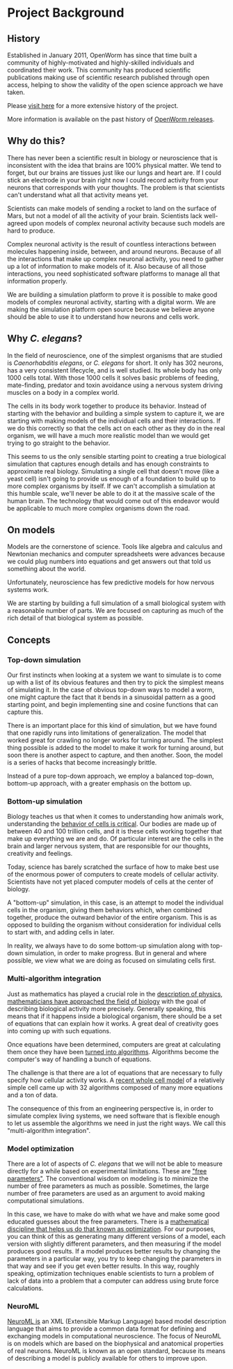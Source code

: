 Project Background
==================

History
-------

Established in January 2011, OpenWorm has since that time built a community of highly-motivated and highly-skilled individuals and coordinated their work. This community has produced scientific publications making use of scientific research published through open access, helping to show the validity of the open science approach we have taken.

Please [visit here](fullhistory/) for a more extensive history of the project.

More information is available on the past history of [OpenWorm releases](releases/).

Why do this?
------------

There has never been a scientific result in biology or neuroscience that is inconsistent with the idea that brains are 100% physical matter. We tend to forget, but our brains are tissues just like our lungs and heart are. If I could stick an electrode in your brain right now I could record activity from your neurons that corresponds with your thoughts. The problem is that scientists can't understand what all that activity means yet.

Scientists can make models of sending a rocket to land on the surface of Mars, but not a model of all the activity of your brain. Scientists lack well-agreed upon models of complex neuronal activity because such models are hard to produce.

Complex neuronal activity is the result of countless interactions between molecules happening inside, between, and around neurons. Because of all the interactions that make up complex neuronal activity, you need to gather up a lot of information to make models of it. Also because of all those interactions, you need sophisticated software platforms to manage all that information properly.

We are building a simulation platform to prove it is possible to make good models of complex neuronal activity, starting with a digital worm. We are making the simulation platform open source because we believe anyone should be able to use it to understand how neurons and cells work.

Why *C. elegans*?
-----------------

In the field of neuroscience, one of the simplest organisms that are studied is *Caenorhabditis elegans*, or *C. elegans* for short. It only has 302 neurons, has a very consistent lifecycle, and is well studied. Its whole body has only 1000 cells total. With those 1000 cells it solves basic problems of feeding, mate-finding, predator and toxin avoidance using a nervous system driving muscles on a body in a complex world.

The cells in its body work together to produce its behavior. Instead of starting with the behavior and building a simple system to capture it, we are starting with making models of the individual cells and their interactions. If we do this correctly so that the cells act on each other as they do in the real organism, we will have a much more realistic model than we would get trying to go straight to the behavior.

This seems to us the only sensible starting point to creating a true biological simulation that captures enough details and has enough constraints to approximate real biology. Simulating a single cell that doesn't move (like a yeast cell) isn't going to provide us enough of a foundation to build up to more complex organisms by itself. If we can't accomplish a simulation at this humble scale, we'll never be able to do it at the massive scale of the human brain. The technology that would come out of this endeavor would be applicable to much more complex organisms down the road.

On models
---------

Models are the cornerstone of science. Tools like algebra and calculus and Newtonian mechanics and computer spreadsheets were advances because we could plug numbers into equations and get answers out that told us something about the world.

Unfortunately, neuroscience has few predictive models for how nervous systems work.

We are starting by building a full simulation of a small biological system with a reasonable number of parts. We are focused on capturing as much of the rich detail of that biological system as possible.

Concepts
--------

### Top-down simulation

Our first instincts when looking at a system we want to simulate is to come up with a list of its obvious features and then try to pick the simplest means of simulating it. In the case of obvious top-down ways to model a worm, one might capture the fact that it bends in a sinusoidal pattern as a good starting point, and begin implementing sine and cosine functions that can capture this.

There is an important place for this kind of simulation, but we have found that one rapidly runs into limitations of generalization. The model that worked great for crawling no longer works for turning around. The simplest thing possible is added to the model to make it work for turning around, but soon there is another aspect to capture, and then another. Soon, the model is a series of hacks that become increasingly brittle.

Instead of a pure top-down approach, we employ a balanced top-down, bottom-up approach, with a greater emphasis on the bottom up.

### Bottom-up simulation

Biology teaches us that when it comes to understanding how animals work, understanding the [behavior of cells is critical](http://en.wikipedia.org/wiki/Cell_biology). Our bodies are made up of between 40 and 100 trillion cells, and it is these cells working together that make up everything we are and do. Of particular interest are the cells in the brain and larger nervous system, that are responsible for our thoughts, creativity and feelings.

Today, science has barely scratched the surface of how to make best use of the enormous power of computers to create models of cellular activity. Scientists have not yet placed computer models of cells at the center of biology.

A "bottom-up" simulation, in this case, is an attempt to model the individual cells in the organism, giving them behaviors which, when combined together, produce the outward behavior of the entire organism. This is as opposed to building the organism without consideration for individual cells to start with, and adding cells in later.

In reality, we always have to do some bottom-up simulation along with top-down simulation, in order to make progress. But in general and where possible, we view what we are doing as focused on simulating cells first.

### Multi-algorithm integration

Just as mathematics has played a crucial role in the [description of physics](http://en.wikipedia.org/wiki/Mathematical_physics), [mathematicians have approached the field of biology](http://en.wikipedia.org/wiki/Mathematical_and_theoretical_biology) with the goal of describing biological activity more precisely. Generally speaking, this means that if it happens inside a biological organism, there should be a set of equations that can explain how it works. A great deal of creativity goes into coming up with such equations.

Once equations have been determined, computers are great at calculating them once they have been [turned into algorithms](http://en.wikipedia.org/wiki/Algorithm). Algorithms become the computer's way of handling a bunch of equations.

The challenge is that there are a lot of equations that are necessary to fully specify how cellular activity works. A [recent whole cell model](https://simtk.org/home/wholecell) of a relatively simple cell came up with 32 algorithms composed of many more equations and a ton of data.

The consequence of this from an engineering perspective is, in order to simulate complex living systems, we need software that is flexible enough to let us assemble the algorithms we need in just the right ways. We call this "multi-algorithm integration".

### Model optimization

There are a lot of aspects of *C. elegans* that we will not be able to measure directly for a while based on experimental limitations. These are ["free parameters"](http://en.wikipedia.org/wiki/Free_parameter). The conventional wisdom on modeling is to minimize the number of free parameters as much as possible. Sometimes, the large number of free parameters are used as an argument to avoid making computational simulations.

In this case, we have to make do with what we have and make some good educated guesses about the free parameters. There is a [mathematical discipline that helps us do that known as optimization](http://en.wikipedia.org/wiki/Mathematical_optimization). For our purposes, you can think of this as generating many different versions of a model, each version with slightly different parameters, and then measuring if the model produces good results. If a model produces better results by changing the parameters in a particular way, you try to keep changing the parameters in that way and see if you get even better results. In this way, roughly speaking, optimization techniques enable scientists to turn a problem of lack of data into a problem that a computer can address using brute force calculations.

### NeuroML

[NeuroML is](http://en.wikipedia.org/wiki/NeuroML) an XML (Extensible Markup Language) based model description language that aims to provide a common data format for defining and exchanging models in computational neuroscience. The focus of NeuroML is on models which are based on the biophysical and anatomical properties of real neurons. NeuroML is known as an open standard, because its means of describing a model is publicly available for others to improve upon.
